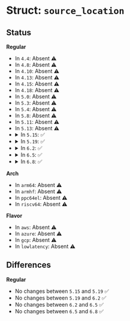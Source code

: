 # Struct: <code>source_location</code>

## Status
<b>Regular</b>
<ul>
<li>
In <code>4.4</code>: Absent ⚠️
</li>
<li>
In <code>4.8</code>: Absent ⚠️
</li>
<li>
In <code>4.10</code>: Absent ⚠️
</li>
<li>
In <code>4.13</code>: Absent ⚠️
</li>
<li>
In <code>4.15</code>: Absent ⚠️
</li>
<li>
In <code>4.18</code>: Absent ⚠️
</li>
<li>
In <code>5.0</code>: Absent ⚠️
</li>
<li>
In <code>5.3</code>: Absent ⚠️
</li>
<li>
In <code>5.4</code>: Absent ⚠️
</li>
<li>
In <code>5.8</code>: Absent ⚠️
</li>
<li>
In <code>5.11</code>: Absent ⚠️
</li>
<li>
In <code>5.13</code>: Absent ⚠️
</li>
<li>
<details>
<summary>In <code>5.15</code>: ✅</summary>

```c
struct source_location {
    const char *file_name;
    long unsigned int reported;
    u32 line;
    u32 column;
};
```
</details>
</li>
<li>
<details>
<summary>In <code>5.19</code>: ✅</summary>

```c
struct source_location {
    const char *file_name;
    long unsigned int reported;
    u32 line;
    u32 column;
};
```
</details>
</li>
<li>
<details>
<summary>In <code>6.2</code>: ✅</summary>

```c
struct source_location {
    const char *file_name;
    long unsigned int reported;
    u32 line;
    u32 column;
};
```
</details>
</li>
<li>
<details>
<summary>In <code>6.5</code>: ✅</summary>

```c
struct source_location {
    const char *file_name;
    long unsigned int reported;
    u32 line;
    u32 column;
};
```
</details>
</li>
<li>
<details>
<summary>In <code>6.8</code>: ✅</summary>

```c
struct source_location {
    const char *file_name;
    long unsigned int reported;
    u32 line;
    u32 column;
};
```
</details>
</li>
</ul>
<b>Arch</b>
<ul>
<li>
In <code>arm64</code>: Absent ⚠️
</li>
<li>
In <code>armhf</code>: Absent ⚠️
</li>
<li>
In <code>ppc64el</code>: Absent ⚠️
</li>
<li>
In <code>riscv64</code>: Absent ⚠️
</li>
</ul>
<b>Flavor</b>
<ul>
<li>
In <code>aws</code>: Absent ⚠️
</li>
<li>
In <code>azure</code>: Absent ⚠️
</li>
<li>
In <code>gcp</code>: Absent ⚠️
</li>
<li>
In <code>lowlatency</code>: Absent ⚠️
</li>
</ul>

## Differences
<b>Regular</b>
<ul>
<li>
No changes between <code>5.15</code> and <code>5.19</code> ✅
</li>
<li>
No changes between <code>5.19</code> and <code>6.2</code> ✅
</li>
<li>
No changes between <code>6.2</code> and <code>6.5</code> ✅
</li>
<li>
No changes between <code>6.5</code> and <code>6.8</code> ✅
</li>
</ul>
